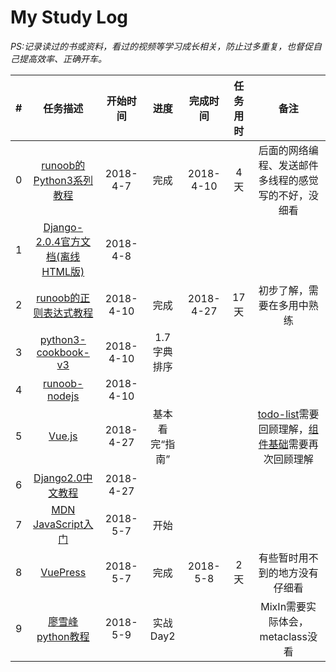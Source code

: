 # My Study Log

*PS:记录读过的书或资料，看过的视频等学习成长相关，防止过多重复，也督促自己提高效率、正确开车。*

|  #   |                           任务描述                           | 开始时间  |       进度       | 完成时间  | 任务用时 |                             备注                             |
| :--: | :----------------------------------------------------------: | :-------: | :--------------: | :-------: | :------: | :----------------------------------------------------------: |
|  0   | [runoob的Python3系列教程](http://www.runoob.com/python3/python3-tutorial.html) | 2018-4-7  |       完成       | 2018-4-10 |   4天    |     后面的网络编程、发送邮件多线程的感觉写的不好，没细看     |
|  1   | [Django-2.0.4官方文档(离线HTML版)](https://docs.djangoproject.com/m/docs/django-docs-2.0-zh-hans.zip) | 2018-4-8  |                  |           |          |                                                              |
|  2   | [runoob的正则表达式教程](http://www.runoob.com/regexp/regexp-tutorial.html) | 2018-4-10 |       完成       | 2018-4-27 |   17天   |                  初步了解，需要在多用中熟练                  |
|  3   | [python3-cookbook-v3](http://python3-cookbook.readthedocs.io/zh_CN/latest/index.html) | 2018-4-10 |   1.7 字典排序   |           |          |                                                              |
|  4   | [runoob-nodejs](http://www.runoob.com/nodejs/nodejs-tutorial.html) | 2018-4-10 |                  |           |          |                                                              |
|  5   |           [Vue.js](https://cn.vuejs.org/v2/guide/)           | 2018-4-27 |  基本看完“指南”  |           |          | [todo-list](https://cn.vuejs.org/v2/guide/list.html#%E4%B8%80%E4%B8%AA%E7%BB%84%E4%BB%B6%E7%9A%84-v-for)需要回顾理解，[组件基础](https://cn.vuejs.org/v2/guide/components.html)需要再次回顾理解 |
|  6   |     [Django2.0中文教程](http://djangobook.py3k.cn/2.0/)      | 2018-4-27 |                  |           |          |                                                              |
|  7   | [MDN JavaScript入门](https://developer.mozilla.org/zh-CN/docs/Web/JavaScript) | 2018-5-7  |       开始       |           |          |                                                              |
|  8   |          [VuePress](https://vuepress.vuejs.org/zh/)          | 2018-5-7  |       完成       | 2018-5-8  |   2天    |                有些暂时用不到的地方没有仔细看                |
|  9   | [廖雪峰python教程](https://www.liaoxuefeng.com/wiki/0014316089557264a6b348958f449949df42a6d3a2e542c000) | 2018-5-9  | 实战Day2 |           |          |               MixIn需要实际体会，metaclass没看               |

